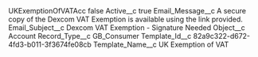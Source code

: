 <?xml version="1.0" encoding="UTF-8"?>
<CustomMetadata xmlns="http://soap.sforce.com/2006/04/metadata" xmlns:xsi="http://www.w3.org/2001/XMLSchema-instance" xmlns:xsd="http://www.w3.org/2001/XMLSchema">
    <label>UKExemptionOfVATAcc</label>
    <protected>false</protected>
    <values>
        <field>Active__c</field>
        <value xsi:type="xsd:boolean">true</value>
    </values>
    <values>
        <field>Email_Message__c</field>
        <value xsi:type="xsd:string">A secure copy of the Dexcom VAT Exemption is available using the link provided.</value>
    </values>
    <values>
        <field>Email_Subject__c</field>
        <value xsi:type="xsd:string">Dexcom VAT Exemption - Signature Needed</value>
    </values>
    <values>
        <field>Object__c</field>
        <value xsi:type="xsd:string">Account</value>
    </values>
    <values>
        <field>Record_Type__c</field>
        <value xsi:type="xsd:string">GB_Consumer</value>
    </values>
    <values>
        <field>Template_Id__c</field>
        <value xsi:type="xsd:string">82a9c322-d672-4fd3-b011-3f3674fe08cb</value>
    </values>
    <values>
        <field>Template_Name__c</field>
        <value xsi:type="xsd:string">UK Exemption of VAT</value>
    </values>
</CustomMetadata>
